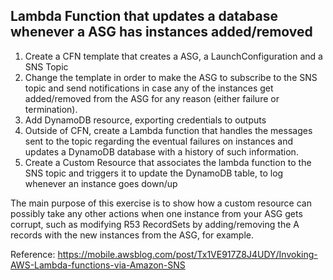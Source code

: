 ## Lambda Function that updates a database whenever a ASG has instances added/removed

1. Create a CFN template that creates a ASG, a LaunchConfiguration and a SNS Topic
2. Change the template in order to make the ASG to subscribe to the SNS topic and send notifications in case any of the instances get added/removed from the ASG for any reason (either failure or termination).
3. Add DynamoDB resource, exporting credentials to outputs
4. Outside of CFN, create a Lambda function that handles the messages sent to the topic regarding the eventual failures on instances and updates a DynamoDB database with a history of such information.
5. Create a Custom Resource that associates the lambda function to the SNS topic and triggers it to update the DynamoDB table, to log whenever an instance goes down/up 

The main purpose of this exercise is to show how a custom resource can possibly take any other actions when one instance from your ASG gets corrupt, such as modifying R53 RecordSets by adding/removing the A records with the new instances from the ASG, for example. 

Reference: https://mobile.awsblog.com/post/Tx1VE917Z8J4UDY/Invoking-AWS-Lambda-functions-via-Amazon-SNS


